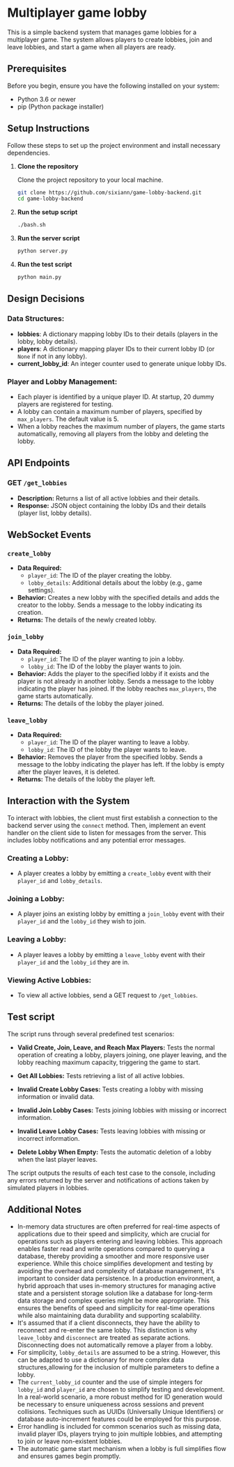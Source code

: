# Multiplayer game lobby

This is a simple backend system that manages game lobbies for a multiplayer game. The system allows players to create lobbies, join and leave lobbies, and start a game when all players are ready.

## Prerequisites

Before you begin, ensure you have the following installed on your system:
- Python 3.6 or newer
- pip (Python package installer)

## Setup Instructions

Follow these steps to set up the project environment and install necessary dependencies.

1. **Clone the repository**

   Clone the project repository to your local machine.

   ```bash
   git clone https://github.com/sixiann/game-lobby-backend.git
   cd game-lobby-backend
2. **Run the setup script**

   ```bash
   ./bash.sh
3. **Run the server script**

    ```bash
   python server.py
4. **Run the test script**

    ```bash
   python main.py

## Design Decisions

### Data Structures:

- **lobbies**: A dictionary mapping lobby IDs to their details (players in the lobby, lobby details).
- **players**: A dictionary mapping player IDs to their current lobby ID (or `None` if not in any lobby).
- **current_lobby_id**: An integer counter used to generate unique lobby IDs.

### Player and Lobby Management:

- Each player is identified by a unique player ID. At startup, 20 dummy players are registered for testing.
- A lobby can contain a maximum number of players, specified by `max_players`. The default value is 5.
- When a lobby reaches the maximum number of players, the game starts automatically, removing all players from the lobby and deleting the lobby.



## API Endpoints

### GET `/get_lobbies`
- **Description:** Returns a list of all active lobbies and their details.
- **Response:** JSON object containing the lobby IDs and their details (player list, lobby details).


## WebSocket Events

### `create_lobby`
- **Data Required:**
  - `player_id`: The ID of the player creating the lobby.
  - `lobby_details`: Additional details about the lobby (e.g., game settings).
- **Behavior:** Creates a new lobby with the specified details and adds the creator to the lobby. Sends a message to the lobby indicating its creation.
- **Returns:** The details of the newly created lobby.

### `join_lobby`
- **Data Required:**
  - `player_id`: The ID of the player wanting to join a lobby.
  - `lobby_id`: The ID of the lobby the player wants to join.
- **Behavior:** Adds the player to the specified lobby if it exists and the player is not already in another lobby. Sends a message to the lobby indicating the player has joined. If the lobby reaches `max_players`, the game starts automatically.
- **Returns:** The details of the lobby the player joined.

### `leave_lobby`
- **Data Required:**
  - `player_id`: The ID of the player wanting to leave a lobby.
  - `lobby_id`: The ID of the lobby the player wants to leave.
- **Behavior:** Removes the player from the specified lobby. Sends a message to the lobby indicating the player has left. If the lobby is empty after the player leaves, it is deleted.
- **Returns:** The details of the lobby the player left.


## Interaction with the System

To interact with lobbies, the client must first establish a connection to the backend server using the `connect` method.
Then, implement an event handler on the client side to listen for messages from the server. This includes lobby notifications and any potential error messages.


### Creating a Lobby:
- A player creates a lobby by emitting a `create_lobby` event with their `player_id` and `lobby_details`.

### Joining a Lobby:
- A player joins an existing lobby by emitting a `join_lobby` event with their `player_id` and the `lobby_id` they wish to join.

### Leaving a Lobby:
- A player leaves a lobby by emitting a `leave_lobby` event with their `player_id` and the `lobby_id` they are in.

### Viewing Active Lobbies:
- To view all active lobbies, send a GET request to `/get_lobbies`.


## Test script

The script runs through several predefined test scenarios:

- **Valid Create, Join, Leave, and Reach Max Players:** Tests the normal operation of creating a lobby, players joining, one player leaving, and the lobby reaching maximum capacity, triggering the game to start.

- **Get All Lobbies:** Tests retrieving a list of all active lobbies.

- **Invalid Create Lobby Cases:** Tests creating a lobby with missing information or invalid data.

- **Invalid Join Lobby Cases:** Tests joining lobbies with missing or incorrect information.

- **Invalid Leave Lobby Cases:** Tests leaving lobbies with missing or incorrect information.

- **Delete Lobby When Empty:** Tests the automatic deletion of a lobby when the last player leaves.

The script outputs the results of each test case to the console, including any errors returned by the server and notifications of actions taken by simulated players in lobbies. 


## Additional Notes
- In-memory data structures are often preferred for real-time aspects of applications due to their speed and simplicity, which are crucial for operations such as players entering and leaving lobbies. This approach enables faster read and write operations compared to querying a database, thereby providing a smoother and more responsive user experience. While this choice simplifies development and testing by avoiding the overhead and complexity of database management, it's important to consider data persistence. In a production environment, a hybrid approach that uses in-memory structures for managing active state and a persistent storage solution like a database for long-term data storage and complex queries might be more appropriate. This ensures the benefits of speed and simplicity for real-time operations while also maintaining data durability and supporting scalability.
- It's assumed that if a client disconnects, they have the ability to reconnect and re-enter the same lobby. This distinction is why `leave_lobby` and `disconnect` are treated as separate actions. Disconnecting does not automatically remove a player from a lobby.
- For simplicity, `lobby_details` are assumed to be a string. However, this can be adapted to use a dictionary for more complex data structures,allowing for the inclusion of multiple parameters to define a lobby.
- The `current_lobby_id` counter and the use of simple integers for `lobby_id` and `player_id` are chosen to simplify testing and development. In a real-world scenario, a more robust method for ID generation would be necessary to ensure uniqueness across sessions and prevent collisions. Techniques such as UUIDs (Universally Unique Identifiers) or database auto-increment features could be employed for this purpose.
- Error handling is included for common scenarios such as missing data, invalid player IDs, players trying to join multiple lobbies, and attempting to join or leave non-existent lobbies.
- The automatic game start mechanism when a lobby is full simplifies flow and ensures games begin promptly.
